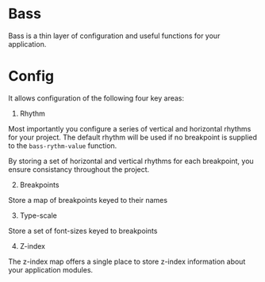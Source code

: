 # Bass

Bass is a thin layer of configuration and useful functions for your application.

# Config

It allows configuration of the following four key areas:

1. Rhythm

Most importantly you configure a series of vertical and horizontal rhythms for your project.
The default rhythm will be used if no breakpoint is supplied to the `bass-rythm-value` function.

By storing a set of horizontal and vertical rhythms for each breakpoint, you ensure consistancy throughout the project.

2. Breakpoints

Store a map of breakpoints keyed to their names

3. Type-scale

Store a set of font-sizes keyed to breakpoints

4. Z-index

The z-index map offers a single place to store z-index information about your application modules.
